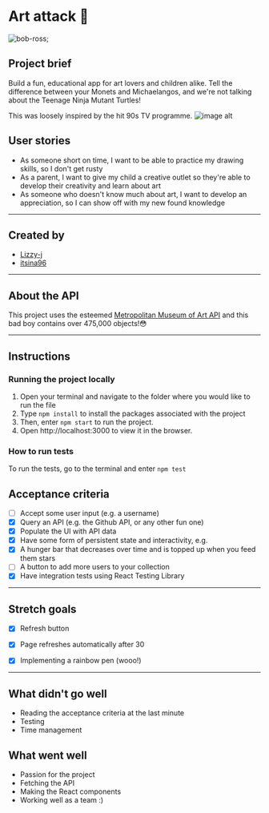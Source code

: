 # Art attack 🎨

![bob-ross](https://media.giphy.com/media/AbPNdmgk6TJK/giphy.gif);

## Project brief
Build a fun, educational app for art lovers and children alike. Tell the difference between your Monets and Michaelangos, and we're not talking about the Teenage Ninja Mutant Turtles!

This was loosely inspired by the hit 90s TV programme.
![image alt](https://66.media.tumblr.com/tumblr_lrbc5lcTJn1qaxo2mo2_250.gifv)

## User stories
* As someone short on time, I want to be able to practice my drawing skills, so I don't get rusty
* As a parent, I want to give my child a creative outlet so they're able to develop their creativity and learn about art
* As someone who doesn't know much about art, I want to develop an appreciation, so I can show off with my new found knowledge

---


## Created by
* [Lizzy-j](https://github.com/Lizzy-j)
* [itsina96](https://github.com/itsina96)

---

## About the API
This project uses the esteemed [Metropolitan Museum of Art API](https://metmuseum.github.io/) and this bad boy contains over 475,000 objects!😳

---

## Instructions

### Running the project locally
1. Open your terminal and navigate to the folder where you would like to run the file
2. Type `npm install` to install the packages associated with the project
3. Then, enter `npm start` to run the project.
4. Open http://localhost:3000 to view it in the browser.

### How to run tests

To run the tests, go to the terminal and enter ```npm test```



## Acceptance criteria
- [ ] Accept some user input (e.g. a username)
- [x] Query an API (e.g. the Github API, or any other fun one)
- [x] Populate the UI with API data
- [x] Have some form of persistent state and interactivity, e.g.
- [x] A hunger bar that decreases over time and is topped up when you feed them stars 
- [ ] A button to add more users to your collection
- [x] Have integration tests using React Testing Library

---

## Stretch goals
- [x] Refresh button
- [x] Page refreshes automatically after 30
- [x] Implementing a rainbow pen (wooo!)


---

## What didn't go well
* Reading the acceptance criteria at the last minute
* Testing
* Time management


## What went well
* Passion for the project
* Fetching the API
* Making the React components
* Working well as a team :)
